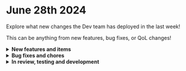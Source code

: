 # June 28th 2024

Explore what new changes the Dev team has deployed in the last week!

This can be anything from new features, bug fixes, or QoL changes!

<details>

<summary><strong>New features and items</strong></summary>

* Added an option to disable form titles in App Platform form components
* Added organization mapping to Custom Integrations V2 (staged rollout)

</details>

<details>

<summary><strong>Bug fixes and chores</strong></summary>

* Added toast feedback for workflow triggers regardless of output result in App Platform
* Allow page-rendered jinja outputs to be updated by triggered workflows in App Platform
* Added error handling typeError on pending task confirmations
* Fixed the logic for hiding the Create Organization button in Microsoft CSP integration
* Refinements to the new org picker
* Fixed a bug where integration icons were hidden when a patch is reverted in version control
* Removed unused code in the task inquiry confirmation page that was causing errors
* Disabled the "continue" button for custom domain configuration in App Platform if there's a validation error
* Resolved several bugs and issues for organizations not managed by Rewst in the platform
* Fixed a bug where an empty space was being added to form labels when the placement option was not set to "top"
* Added additional formating options and error handling to the global setting for date formats
* Added error handling to prevent subscription failures for Microsoft CSP consent
* Optimized storage for Microsoft CSP integration configuration data
* Fixed a bug with the SentinelOne List Exclusions action
* Upgraded NodeJS and Typescript
* Fixed a bug with workflow notes related to version control
* Partitioned workflow\_executions table and updated queries to use those new partitions to improve performance and storage optimization
* Optimized querying for originating\_execution\_id in workflow task logs
* Optimized successful task count query
* Fixed a bug with redirect links on form submissions in App Platform

</details>

<details>

<summary><strong>In review, testing and development</strong></summary>

* ServiceNow integration (In development)

</details>

